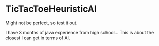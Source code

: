 # TicTacToeHeuristicAI
Might not be perfect, so test it out.

I have 3 months of java experience from high school... This is about the closest I can get in terms of AI.
